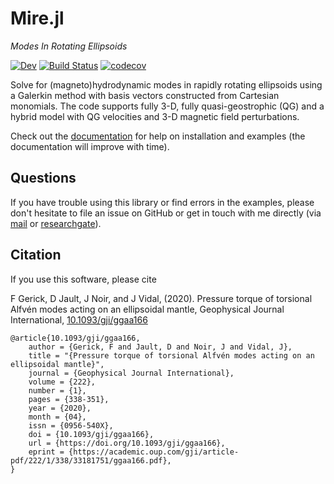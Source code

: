 # Mire.jl

*Modes In Rotating Ellipsoids*

[![Dev](https://img.shields.io/badge/docs-dev-blue.svg)](https://fgerick.github.io/Mire.jl/dev/)
[![Build Status](https://travis-ci.com/fgerick/Mire.jl.svg?token=NJNkFC9qALxxCxMBhjwi&branch=master)](https://travis-ci.com/fgerick/Mire.jl)
[![codecov](https://codecov.io/gh/fgerick/Mire.jl/branch/master/graph/badge.svg)](https://codecov.io/gh/fgerick/Mire.jl)



Solve for (magneto)hydrodynamic modes in rapidly rotating ellipsoids using a Galerkin method with basis vectors constructed from Cartesian monomials. The code supports fully 3-D, fully quasi-geostrophic (QG) and a hybrid model with QG velocities and 3-D magnetic field perturbations.

Check out the [documentation](https://fgerick.github.io/Mire.jl/dev/) for help on installation and examples (the documentation will improve with time).

## Questions

If you have trouble using this library or find errors in the examples, please don't hesitate to file an issue on GitHub or get in touch with me directly (via [mail](mailto:felix.gerick@univ-grenoble-alpes.fr) or [researchgate](https://www.researchgate.net/profile/Felix_Gerick)).

## Citation

If you use this software, please cite

F Gerick, D Jault, J Noir, and J Vidal, (2020). Pressure torque of torsional Alfvén modes acting on an ellipsoidal mantle, Geophysical Journal International, [10.1093/gji/ggaa166](https://doi.org/10.1093/gji/ggaa166)

```
@article{10.1093/gji/ggaa166,
    author = {Gerick, F and Jault, D and Noir, J and Vidal, J},
    title = "{Pressure torque of torsional Alfvén modes acting on an ellipsoidal mantle}",
    journal = {Geophysical Journal International},
    volume = {222},
    number = {1},
    pages = {338-351},
    year = {2020},
    month = {04},
    issn = {0956-540X},
    doi = {10.1093/gji/ggaa166},
    url = {https://doi.org/10.1093/gji/ggaa166},
    eprint = {https://academic.oup.com/gji/article-pdf/222/1/338/33181751/ggaa166.pdf},
}
```
